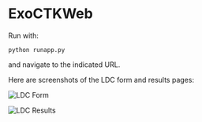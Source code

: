# ExoCTKWeb

Run with: 

```
python runapp.py
```

and navigate to the indicated URL.

Here are screenshots of the LDC form and results pages:

![LDC Form](ExoCTKWeb/exoctk_app/statis/images/ldc_form.png "LDC Form")

![LDC Results](ExoCTKWeb/exoctk_app/statis/images/ldc_results.png "LDC Results")
